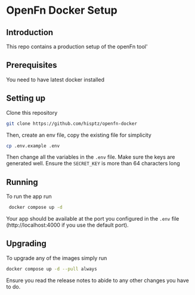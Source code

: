 # OpenFn Docker Setup

## Introduction

This repo contains a production setup of the openFn tool'

## Prerequisites

You need to have latest docker installed

## Setting up

Clone this repository

```bash
git clone https://github.com/hisptz/openfn-docker
```

Then, create an env file, copy the existing file for simplicity

```bash
cp .env.example .env
```

Then change all the variables in the `.env` file. Make sure the keys are generated well. Ensure the `SECRET_KEY` is more
than 64 characters long

## Running

To run the app run

```bash
 docker compose up -d 
```

Your app should be available at the port you configured in the `.env` file (http://localhost:4000 if you use the default
port).

## Upgrading

To upgrade any of the images simply run 
```bash 
docker compose up -d --pull always
```
Ensure you read the release notes to abide to any other changes you have to do.

